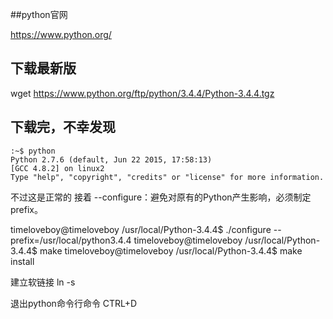 ##python官网

https://www.python.org/
## 下载最新版
wget https://www.python.org/ftp/python/3.4.4/Python-3.4.4.tgz

## 下载完，不幸发现
``` shell
:~$ python
Python 2.7.6 (default, Jun 22 2015, 17:58:13) 
[GCC 4.8.2] on linux2
Type "help", "copyright", "credits" or "license" for more information.

```
不过这是正常的
接着
--configure：避免对原有的Python产生影响，必须制定prefix。
 
timeloveboy@timeloveboy /usr/local/Python-3.4.4$ ./configure --prefix=/usr/local/python3.4.4
timeloveboy@timeloveboy /usr/local/Python-3.4.4$ make
timeloveboy@timeloveboy /usr/local/Python-3.4.4$ make install

建立软链接
 ln -s
 
 退出python命令行命令
 CTRL+D
 
